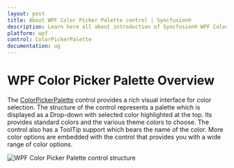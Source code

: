 ```yaml
---
layout: post
title: About WPF Color Picker Palette control | Syncfusion®
description: Learn here all about introduction of Syncfusion® WPF Color Picker Palette control, its elements and more details.
platform: wpf
control: ColorPickerPalette
documentation: ug
---
```


# WPF Color Picker Palette Overview

The [ColorPickerPalette](https://help.syncfusion.com/cr/wpf/Syncfusion.Windows.Tools.Controls.ColorPickerPalette.html) control provides a rich visual interface for color selection. The structure of the control represents a palette which is displayed as a Drop-down with selected color highlighted at the top. Its provides standard colors and the various theme colors to choose.  The control also has a ToolTip support which bears the name of the color. More color options are embedded with the control that provides you with a wide range of color options.

![WPF Color Picker Palette control structure](getting-started_images/wpf-color-picker-palette-structure.png)